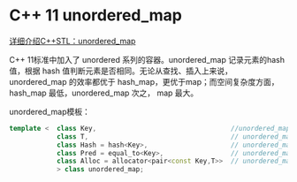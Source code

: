 
# C++ 11 unordered_map

[详细介绍C++STL：unordered_map](https://www.cnblogs.com/langyao/p/8823092.html#mtop)

C++ 11标准中加入了 unordered 系列的容器。unordered_map 记录元素的hash值，根据 hash 值判断元素是否相同。无论从查找、插入上来说，unordered_map 的效率都优于 hash_map，更优于map；而空间复杂度方面， hash_map 最低，unordered_map 次之， map 最大。


unordered_map模板： 

```c++
template <  class Key,                                  //unordered_map::key_type
            class T,                                    // unordered_map::mapped_type
            class Hash = hash<Key>,                     // unordered_map::hasher
            class Pred = equal_to<Key>,                 // unordered_map::key_equal
            class Alloc = allocator<pair<const Key,T>>  // unordered_map::allocator_type
            > class unordered_map;
```